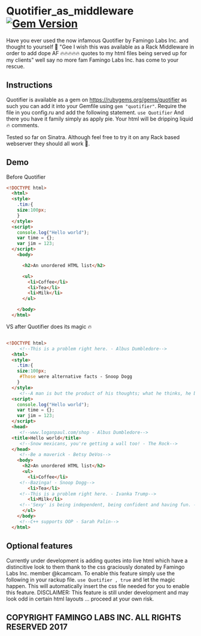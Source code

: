 # Quotifier_as_middleware [![Gem Version](https://badge.fury.io/rb/quotifier.svg)](https://badge.fury.io/rb/quotifier)

Have you ever used the now infamous Quotifier by Famingo Labs Inc. and thought to yourself 🤔 "Gee I wish this was available as a Rack Middleware in order to add dope AF 🔥🔥🔥🔥🔥 quotes to my html files being served up for my clients" well say no more fam Famingo Labs Inc. has come to your rescue.

## Instructions

Quotifier is available as a gem on https://rubygems.org/gems/quotifier as such you can add it into your Gemfile using `gem "quotifier"`. Require the file in you config.ru and add the following statement.
`use Quotifier`
And there you have it family simply as apply pie. Your html will be dripping liquid 🔥 comments. 

Tested so far on Sinatra. Although feel free to try it on any Rack based webserver they should all work 🧐.

## Demo

Before Quotifier
```html
<!DOCTYPE html>
  <html>
  <style>
    .tim:{
    size:100px;
    }
  </style>
  <script>
    console.log("Hello world");
    var time = {};
    var jim = 123;
  </script>
    <body>

      <h2>An unordered HTML list</h2>

      <ul>
        <li>Coffee</li>
        <li>Tea</li>
        <li>Milk</li>
      </ul>  

    </body>
  </html>
```

VS after Quotifier does its magic 🔥

```html

<!DOCTYPE html>
	 <!--This is a problem right here. - Albus Dumbledore-->
  <html>
  <style>
    .tim:{
    size:100px;
	 #Those were alternative facts - Snoop Dogg
    }
  </style>
	 <!--A man is but the product of his thoughts; what he thinks, he becomes. - 21 Savage-->
  <script>
    console.log("Hello world");
    var time = {};
    var jim = 123;
  </script>
  <head>
	 <!--www.loganpaul.com/shop - Albus Dumbledore-->
  <title>Hello world</title>
	 <!--Snow mexicans, you're getting a wall too! - The Rock-->
  </head>
	 <!--Be a maverick - Betsy DeVos-->
    <body>
      <h2>An unordered HTML list</h2>
      <ul>
        <li>Coffee</li>
	 <!--Bazinga! - Snoop Dogg-->
        <li>Tea</li>
	 <!--This is a problem right here. - Ivanka Trump-->
        <li>Milk</li>
	 <!--'Sexy' is being independent, being confident and having fun. - The Rock-->
      </ul>  
    </body>
	 <!--C++ supports OOP - Sarah Palin-->
  </html>

```
## Optional features

Currently under development is adding quotes into live html which have a distincitive look to them thank to the css graciously donated by Famingo Labs Inc. member @kcamcam. To enable this feature simply use the following in your rackup file. `use Quotifier , true` and let the magic happen. This will automatically insert the css file needed for you to enable this feature. DISCLAIMER: This feature is still under development and may look odd in certain html layouts ... proceed at your own risk.

## COPYRIGHT FAMINGO LABS INC. ALL RIGHTS RESERVED 2017
